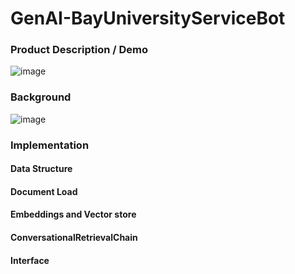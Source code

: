 # GenAI-BayUniversityServiceBot

### Product Description / Demo

![image](https://github.com/elly-zhu/GenAI-BayUniversityServiceBot/assets/22209839/4b720646-8a77-46f8-943e-128e9748fd3a)

### Background

![image](https://github.com/elly-zhu/GenAI-BayUniversityServiceBot/assets/22209839/9eb96adf-f773-4b1a-ae82-27030036a6fe)

### Implementation

#### Data Structure

#### Document Load

#### Embeddings and Vector store

#### ConversationalRetrievalChain

#### Interface
